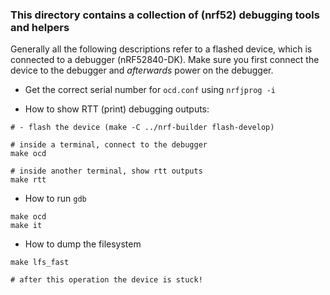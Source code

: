 ### This directory contains a collection of (nrf52) debugging tools and helpers

Generally all the following descriptions refer to a flashed device, 
which is connected to a debugger (nRF52840-DK). Make sure you first
connect the device to the debugger and *afterwards* power on the debugger.

* Get the correct serial number for `ocd.conf` using `nrfjprog -i`

* How to show RTT (print) debugging outputs:

```
# - flash the device (make -C ../nrf-builder flash-develop)

# inside a terminal, connect to the debugger
make ocd

# inside another terminal, show rtt outputs
make rtt
```

* How to run `gdb`
```
make ocd
make it
```

*  How to dump the filesystem
```
make lfs_fast

# after this operation the device is stuck!
```


